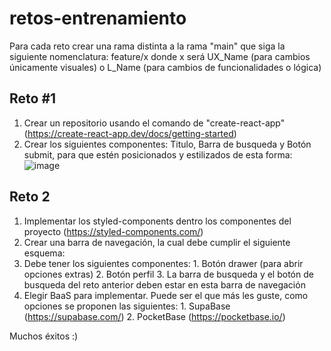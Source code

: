 # retos-entrenamiento

Para cada reto crear una rama distinta a la rama "main" que siga la siguiente nomenclatura: feature/x donde x será UX_Name (para cambios únicamente visuales) o L_Name (para cambios de funcionalidades o lógica)

## Reto #1
1. Crear un repositorio usando el comando de "create-react-app" (https://create-react-app.dev/docs/getting-started) 
2. Crear los siguientes componentes: Titulo, Barra de busqueda y Botón submit, para que estén posicionados y estilizados de esta forma: ![image](https://user-images.githubusercontent.com/26677733/218548015-1f9cc937-72b6-4930-a1df-5f4e7ed6de39.png)

## Reto 2
1. Implementar los styled-components dentro los componentes del proyecto (https://styled-components.com/)
2. Crear una barra de navegación, la cual debe cumplir el siguiente esquema:
  1. Debe tener los siguientes componentes:
    1. Botón drawer (para abrir opciones extras)
    2. Botón perfil
    3. La barra de busqueda y el botón de busqueda del reto anterior deben estar en esta barra de navegación
  2. Elegir BaaS para implementar. Puede ser el que más les guste, como opciones se proponen las siguientes:
    1. SupaBase (https://supabase.com/)
    2. PocketBase (https://pocketbase.io/)
    
    
    
    
Muchos éxitos :)

